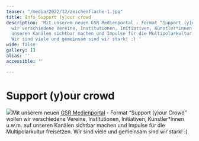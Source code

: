 ```yaml
---
teaser: "/media/2022/12/zeichenflache-1.jpg"
title: Info Support (y)our crowd
description: 'Mit unserem neuen GSR Medienportal - Format “Support (y)our Crowd” wollen
  wir verschiedene Vereine, Institutionen, Initiativen, Künstler*innen u.w.m. auf
  unseren Kanälen sichtbar machen und Impulse für die Multipolarkultur freisetzen.
  Wir sind viele und gemeinsam sind wir stark! :) '
wide: false
gallery: []
alias: ''
accessible: ''

---
```

# Support (y)our crowd

![](/media/2022/12/zeichenflache-1.jpg)Mit unserem neuen [GSR Medienportal](https://www.grenzensindrelativ.de/aktivitaeten/gsr-medienportal/gsr-medienportal) - Format “Support (y)our Crowd” wollen wir verschiedene Vereine, Institutionen, Initiativen, Künstler*innen u.w.m. auf unseren Kanälen sichtbar machen und Impulse für die Multipolarkultur freisetzen. Wir sind viele und gemeinsam sind wir stark! :)

<slideshow :max="2" name="gsr-medienportal-support-your-crowd"></slideshow>